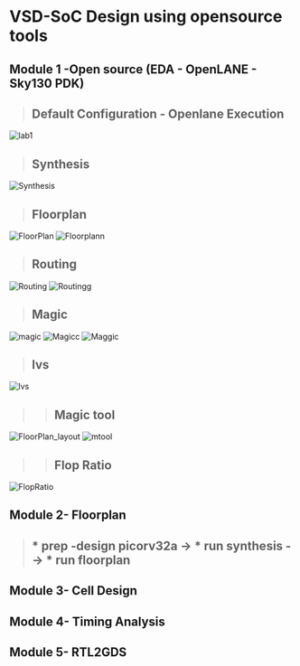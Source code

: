 # VSD-SoC Design using opensource tools

## Module 1 -Open source (EDA - OpenLANE - Sky130 PDK)
 > ## Default Configuration - Openlane Execution ##
![lab1](https://github.com/Adivi123/VSD-SoC-Design-Lab/assets/170654484/61b58e86-a2dc-4ec3-91d0-d3a9d4949d29)
 > ## Synthesis ##
![Synthesis](https://github.com/Adivi123/VSD-SoC-Design-Lab/assets/170654484/509075cc-824e-42b0-b664-a43f070da4b4)
 > ## Floorplan ##
![FloorPlan](https://github.com/Adivi123/VSD-SoC-Design-Lab/assets/170654484/dd2c8460-31e2-427a-891c-0664921985a1)
![Floorplann](https://github.com/Adivi123/VSD-SoC-Design-Lab/assets/170654484/37eb889a-9896-4167-bdbb-8a240d890cc1)
 > ## Routing ##
![Routing](https://github.com/Adivi123/VSD-SoC-Design-Lab/assets/170654484/3088fd2b-469b-47f4-8988-5367e7a908da)
![Routingg](https://github.com/Adivi123/VSD-SoC-Design-Lab/assets/170654484/785595d3-e0a7-4864-9902-41932668375c)
 > ## Magic ##
![magic](https://github.com/Adivi123/VSD-SoC-Design-Lab/assets/170654484/9264ff41-6f36-4743-9663-ed66d8647615)
![Magicc](https://github.com/Adivi123/VSD-SoC-Design-Lab/assets/170654484/24e3b997-6358-4303-9f23-08dec99c276a)
![Maggic](https://github.com/Adivi123/VSD-SoC-Design-Lab/assets/170654484/f6bdc6d9-b9d9-4fd4-9309-83319027cbc6)
 > ## lvs ##
![lvs](https://github.com/Adivi123/VSD-SoC-Design-Lab/assets/170654484/9faa5efd-7df7-45ce-a1dc-6f094c4de9b7)
> > ## Magic tool ##
   ![FloorPlan_layout](https://github.com/Adivi123/VSD-SoC-Design-Lab/assets/170654484/3b1b045c-3022-40c2-ae15-3f97ed16927d)
   ![mtool](https://github.com/Adivi123/VSD-SoC-Design-Lab/assets/170654484/a0012d1b-49d4-4625-86ba-8904d62db71c)
> > ## Flop Ratio ##
   ![FlopRatio](https://github.com/Adivi123/VSD-SoC-Design-Lab/assets/170654484/bac02752-3755-4b46-bdb7-4cc6a2033220)
## Module 2- Floorplan
> ## * prep -design picorv32a -> * run synthesis --> * run floorplan ##

## Module 3- Cell Design

## Module 4- Timing Analysis

## Module 5- RTL2GDS







